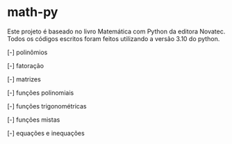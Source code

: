 # math-py

Este projeto é baseado no livro Matemática com Python da editora Novatec.
Todos os códigos escritos foram feitos utilizando a versão 3.10 do python.

[-] polinômios

[-] fatoração

[-] matrizes

[-] funções polinomiais

[-] funções trigonométricas

[-] funções mistas 

[-] equações e inequações
